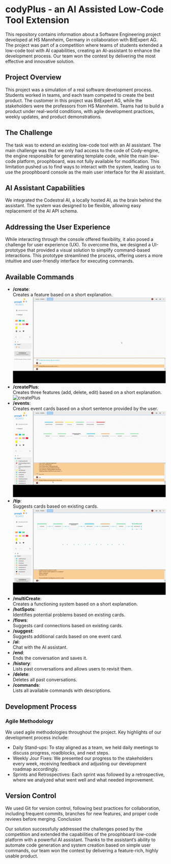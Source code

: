 # codyPlus - an AI Assisted Low-Code Tool Extension

This repository contains information about a Software Engineering project developed at HS Mannheim, Germany in collaboration with BitExpert AG. The project was part of a competition where teams of students extended a low-code tool with AI capabilities, creating an AI-assistant to enhance the development process. Our team won the contest by delivering the most effective and innovative solution.

## Project Overview

This project was a simulation of a real software development process. Students worked in teams, and each team competed to create the best product. The customer in this project was BitExpert AG, while the stakeholders were the professors from HS Mannheim. Teams had to build a product under real-world conditions, with agile development practices, weekly updates, and product demonstrations.

## The Challenge

The task was to extend an existing low-code tool with an AI assistant. The main challenge was that we only had access to the code of Cody-engine, the engine responsible for generating template code, while the main low-code platform, proophboard, was not fully available for modification. This limitation pushed us to find ways to interact with the system, leading us to use the proophboard console as the main user interface for the AI assistant.

## AI Assistant Capabilities

We integrated the Codestral AI, a locally hosted AI, as the brain behind the assistant. The system was designed to be flexible, allowing easy replacement of the AI API schema.

## Addressing the User Experience

While interacting through the console offered flexibility, it also posed a challenge for user experience (UX). To overcome this, we designed a UI-prototype that provided a visual solution to simplify command-based interactions. This prototype streamlined the process, offering users a more intuitive and user-friendly interface for executing commands.

## Available Commands

- **/create**:  
Creates a feature based on a short explanation.
![create](create.gif)
- **/createPlus**:   
Creates three features (add, delete, edit) based on a short explanation.
![createPlus](createPlus.gif)
- **/events**:  
Creates event cards based on a short sentence provided by the user.
![events](events.gif)
- **/tip**:  
Suggests cards based on existing cards.
![tip](tip.gif)
- **/multiCreate**:   
Creates a functioning system based on a short explanation.
- **/hotSpots**:   
Identifies potential problems based on existing cards.
- **/flows**:  
Suggests card connections based on existing cards.
- **/suggest**:   
Suggests additional cards based on one event card.
- **/ai**:   
Chat with the AI assistant.
- **/end**:   
Ends the conversation and saves it.
- **/history**:   
Lists past conversations and allows users to revisit them.
- **/delete**:   
Deletes all past conversations.
- **/commands**:   
Lists all available commands with descriptions.

## Development Process
### Agile Methodology

We used agile methodologies throughout the project. Key highlights of our development process include:  
- Daily Stand-ups:
To stay aligned as a team, we held daily meetings to discuss progress, roadblocks, and next steps.
- Weekly Jour Fixes:
We presented our progress to the stakeholders every week, receiving feedback and adjusting our development roadmap accordingly.
- Sprints and Retrospectives:
Each sprint was followed by a retrospective, where we analyzed what went well and what needed improvement.

## Version Control

We used Git for version control, following best practices for collaboration, including frequent commits, branches for new features, and proper code reviews before merging.
Conclusion

Our solution successfully addressed the challenges posed by the competition and extended the capabilities of the proophboard low-code platform with a powerful AI assistant. Thanks to the assistant’s ability to automate code generation and system creation based on simple user commands, our team won the contest by delivering a feature-rich, highly usable product.
